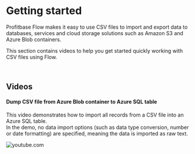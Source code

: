 # Getting started

Profitbase Flow makes it easy to use CSV files to import and export data to databases, services and cloud storage solutions such as Amazon S3 and Azure Blob containers.  

This section contains videos to help you get started quickly working with CSV files using Flow.  

<br/>

## Videos

#### Dump CSV file from Azure Blob container to Azure SQL table
This video demonstrates how to import all records from a CSV file into an Azure SQL table.  
In the demo, no data import options (such as data type conversion, number or date formatting) are specified, meaning the data is imported as raw text.  

![youtube.com](https://youtu.be/sSZeJNqnnwU)